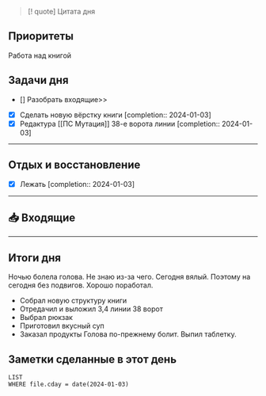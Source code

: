 > [! quote] Цитата дня
> 

## Приоритеты
Работа над книгой


## Задачи дня
- [] Разобрать входящие>>
- [x] Сделать новую вёрстку книги  [completion:: 2024-01-03]
- [x] Редактура [[ПС Мутация]] 38-е ворота линии  [completion:: 2024-01-03]
---
## Отдых и восстановление
- [x] Лежать  [completion:: 2024-01-03]


---
## 📥 Входящие



---
## Итоги дня
Ночью болела голова. Не знаю из-за чего. Сегодня вялый. Поэтому на сегодня без подвигов. 
Хорошо поработал. 
- Собрал новую структуру книги
- Отредачил и выложил 3,4 линии 38 ворот
- Выбрал рюкзак
- Приготовил вкусный суп
- Заказал продукты
Голова по-прежнему болит. Выпил таблетку.



## Заметки сделанные в этот день
```dataview
LIST
WHERE file.cday = date(2024-01-03)
```

